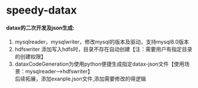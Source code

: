 # speedy-datax
#### datax的二次开发及json生成:  
1. mysqlreader，mysqlwriter，修改mysql的版本及驱动，支持mysql8.0版本  
2. hdfswriter 添加写入hdfs时，目录不存在自动创建【注：需要用户有指定目录的创建权限】  
3. dataxCodeGeneration为使用python便捷生成指定datax-json文件【使用场景：mysqlreader-->hdfswriter】  
    后续拓展，添加exanple.json文件,添加需要修改的得逻辑
